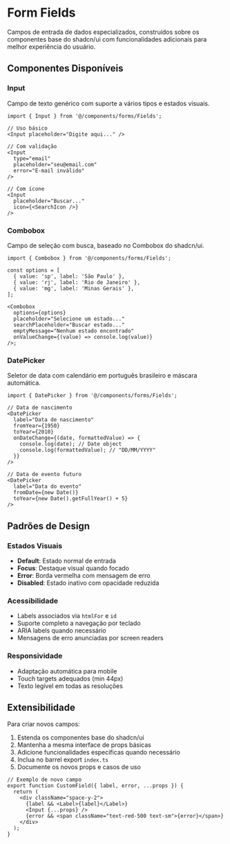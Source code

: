 # Form Fields

Campos de entrada de dados especializados, construídos sobre os componentes base do shadcn/ui com funcionalidades adicionais para melhor experiência do usuário.

## Componentes Disponíveis

### Input

Campo de texto genérico com suporte a vários tipos e estados visuais.

```tsx
import { Input } from '@/components/forms/Fields';

// Uso básico
<Input placeholder="Digite aqui..." />

// Com validação
<Input
  type="email"
  placeholder="seu@email.com"
  error="E-mail inválido"
/>

// Com ícone
<Input
  placeholder="Buscar..."
  icon={<SearchIcon />}
/>
```

### Combobox

Campo de seleção com busca, baseado no Combobox do shadcn/ui.

```tsx
import { Combobox } from '@/components/forms/Fields';

const options = [
  { value: 'sp', label: 'São Paulo' },
  { value: 'rj', label: 'Rio de Janeiro' },
  { value: 'mg', label: 'Minas Gerais' },
];

<Combobox
  options={options}
  placeholder="Selecione um estado..."
  searchPlaceholder="Buscar estado..."
  emptyMessage="Nenhum estado encontrado"
  onValueChange={(value) => console.log(value)}
/>;
```

### DatePicker

Seletor de data com calendário em português brasileiro e máscara automática.

```tsx
import { DatePicker } from '@/components/forms/Fields';

// Data de nascimento
<DatePicker
  label="Data de nascimento"
  fromYear={1950}
  toYear={2010}
  onDateChange={(date, formattedValue) => {
    console.log(date); // Date object
    console.log(formattedValue); // "DD/MM/YYYY"
  }}
/>

// Data de evento futuro
<DatePicker
  label="Data do evento"
  fromDate={new Date()}
  toYear={new Date().getFullYear() + 5}
/>
```

## Padrões de Design

### Estados Visuais

- **Default**: Estado normal de entrada
- **Focus**: Destaque visual quando focado
- **Error**: Borda vermelha com mensagem de erro
- **Disabled**: Estado inativo com opacidade reduzida

### Acessibilidade

- Labels associados via `htmlFor` e `id`
- Suporte completo a navegação por teclado
- ARIA labels quando necessário
- Mensagens de erro anunciadas por screen readers

### Responsividade

- Adaptação automática para mobile
- Touch targets adequados (min 44px)
- Texto legível em todas as resoluções

## Extensibilidade

Para criar novos campos:

1. Estenda os componentes base do shadcn/ui
2. Mantenha a mesma interface de props básicas
3. Adicione funcionalidades específicas quando necessário
4. Inclua no barrel export `index.ts`
5. Documente os novos props e casos de uso

```tsx
// Exemplo de novo campo
export function CustomField({ label, error, ...props }) {
  return (
    <div className="space-y-2">
      {label && <Label>{label}</Label>}
      <Input {...props} />
      {error && <span className="text-red-500 text-sm">{error}</span>}
    </div>
  );
}
```
